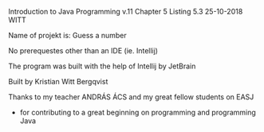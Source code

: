 Introduction to Java Programming v.11 
Chapter 5
Listing 5.3
25-10-2018
WITT

Name of projekt is: Guess a number

No prerequestes other than an IDE (ie. Intellij)

The program was built with the help of Intellij by JetBrain

Built by Kristian Witt Bergqvist

Thanks to my teacher ANDRÁS ÁCS and my great fellow students on EASJ
- for contributing to a great beginning on programming and programming Java
